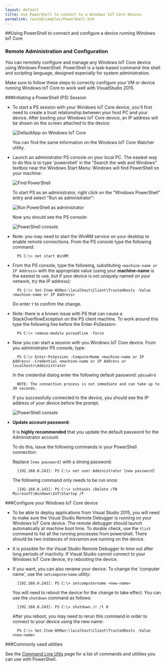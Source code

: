 ```yaml
---
layout: default
title: Use PowerShell to connect to a Windows IoT Core device.
permalink: /win10/samples/PowerShell.htm
---
```


<div class="container" markdown="1">
##Using PowerShell to connect and configure a device running Windows IoT Core

### Remote Administration and Configuration
You can remotely configure and manage any Windows IoT Core device using Windows PowerShell. PowerShell is a task-based command-line shell and scripting language, designed especially for system administration.

Make sure to follow these steps to correctly configure your VM or device running Windows IoT Core to work well with VisualStudio 2015.

###Initiating a PowerShell (PS) Session
* To start a PS session with your Windows IoT Core device, you'll first need to create a trust relationship between your host PC and your device. After booting your Windows IoT Core device, an IP address will be shown on the screen attached to the device:

    ![DefaultApp on Windows IoT Core]({{site.baseurl}}/images/DefaultApp.png)

    You can find the same information on the Windows IoT Core Watcher utility.

* Launch an administrator PS console on your local PC. The easiest way to do this is to type 'powershell' in the "Search the web and Windows" textbox near the Windows Start Menu: Windows will find PowerShell on your machine:

    ![Find PowerShell]({{site.baseurl}}/images/powershell/start-ps.png)

    To start PS as an administrator, right click on the "Windows PowerShell" entry and select "Run as administrator":

    ![Run PowerShell as administrator]({{site.baseurl}}/images/powershell/start-ps2.png)

    Now you should see the PS console:

    ![PowerShell console]({{site.baseurl}}/images/powershell/ps.PNG)

* Note: you may need to start the WinRM service on your desktop to enable remote connections. From the PS console type the following command:

        PS C:\> net start WinRM

* From the PS console, type the following, substituting `<machine-name or IP Address>` with the appropriate value (using your **machine-name** is the easiest to use, but if your device is not uniquely named on your network, try the IP address):

        PS C:\> Set-Item WSMan:\localhost\Client\TrustedHosts -Value <machine-name or IP Address>

    Do enter `Y` to confirm the change.

* Note: there is a known issue with PS that can cause a StackOverflowException on the PS client machine.  To work around this type the following line before the Enter-PsSession:

        PS C:\> remove-module psreadline -force

* Now you can start a session with you Windows IoT Core device. From you administrator PS console, type:

        PS C:\> Enter-PsSession -ComputerName <machine-name or IP Address> -Credential <machine-name or IP Address or localhost>\Administrator

    In the credential dialog enter the following default password: `p@ssw0rd`

        NOTE: The connection process is not immediate and can take up to 30 seconds.
        
    If you successfully connected to the device, you should see the IP address of your device before the prompt.
    
    ![PowerShell console]({{site.baseurl}}/images/powershell/ps_device.png)

* **Update account password:**

	It is **highly recommended** that you update the default password for the Administrator account. 
    
    To do this, issue the following commands in your PowerShell connection: 
    
    Replace `[new password]` with a strong password:
    
        [192.168.0.243]: PS C:\> net user Administrator [new password] 
        
    The following command only needs to be run once:

        [192.168.0.243]: PS C:\> schtasks /Delete /TN Microsoft\Windows\IoT\Startup /F    
    
###Configure your Windows IoT Core device

* To be able to deploy applications from Visual Studio 2015, you will need to make sure the Visual Studio Remote Debugger is running on your Windows IoT Core device. The remote debugger should launch automatically at machine boot time. To double check, use the `tlist` command to list all the running processes from powershell. There should be two instances of msvsmon.exe running on the device.

* It is possible for the Visual Studio Remote Debugger to time out after long periods of inactivity.  If Visual Studio cannot connect to your Windows IoT Core device, try rebooting the device.

* If you want, you can also rename your device. To change the 'computer name', use the `setcomputername` utility:

        [192.168.0.243]: PS C:\> setcomputername <new-name>

    You will need to reboot the device for the change to take effect. You can use the `shutdown` command as follows:
    
        [192.168.0.243]: PS C:\> shutdown /r /t 0
        
    After you reboot, you may need to rerun this command in order to connect to your device using the new name:
        
        PS C:\> Set-Item WSMan:\localhost\Client\TrustedHosts -Value <new-name>

###Commonly used utilities

See the [Command Line Utils]({{site.baseurl}}/win10/tools/CommandLineUtils.htm) page for a list of commands and utilities you can use with PowerShell.

</div>
